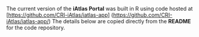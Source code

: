 The current version of the **iAtlas Portal** was built in R using code
hosted at
[https://github.com/CRI-iAtlas/iatlas-app]
(https://github.com/CRI-iAtlas/iatlas-app/)
The details below are copied directly from the **README**
for the code repository.

